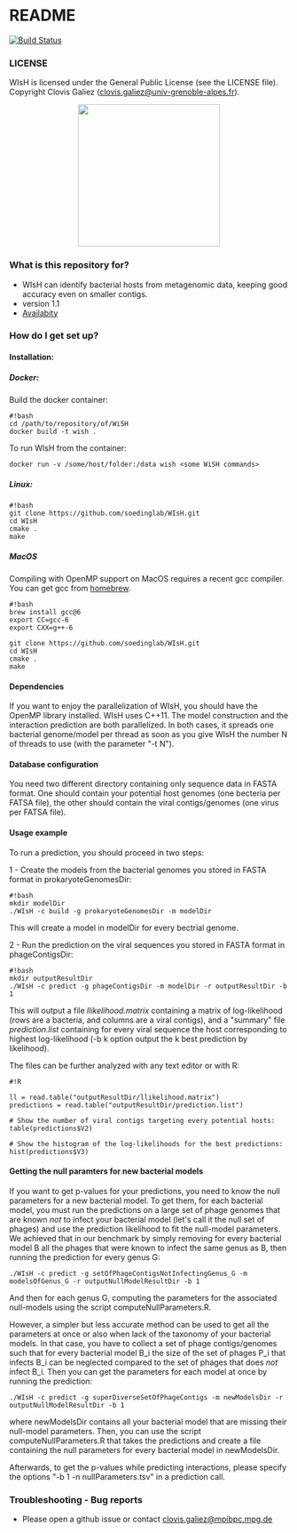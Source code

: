 # README #
[ ![Build Status](https://travis-ci.org/soedinglab/WIsH.svg?branch=master)](https://travis-ci.org/soedinglab/WIsH)

### LICENSE ###
WIsH is licensed under the General Public License (see the LICENSE file). Copyright Clovis Galiez (clovis.galiez@univ-grenoble-alpes.fr).

<p align="center"><img src="https://raw.githubusercontent.com/soedinglab/WIsH/master/WIsHAlpha0Bg.png" height="256" /></p>


### What is this repository for? ###

* WIsH can identify bacterial hosts from metagenomic data, keeping good accuracy even on smaller contigs.
* version 1.1
* [Availabity](git@github.com:soedinglab/WIsH.git)
 
### How do I get set up? ###

#### Installation: ####

##### Docker: #####
Build the docker container:
```
#!bash
cd /path/to/repository/of/WiSH
docker build -t wish .
```

To run WIsH from the container:
```
docker run -v /some/host/folder:/data wish <some WiSH commands>
```

##### Linux: #####
```
#!bash
git clone https://github.com/soedinglab/WIsH.git
cd WIsH
cmake .
make
```

##### MacOS #####
Compiling with OpenMP support on MacOS requires a recent gcc compiler. You can get gcc from [homebrew](https://brew.sh/).

```
#!bash
brew install gcc@6
export CC=gcc-6
export CXX=g++-6

git clone https://github.com/soedinglab/WIsH.git
cd WIsH
cmake .
make
```


#### Dependencies ####
If you want to enjoy the parallelization of WIsH, you should have the OpenMP library installed. WIsH uses C++11. The model construction and the interaction prediction are both parallelized. In both cases, it spreads one bacterial genome/model per thread as soon as you give WIsH the number N of threads to use (with the parameter "-t N").

#### Database configuration ####

You need two different directory containing only sequence data in FASTA format. One should contain your potential host genomes (one becteria per FATSA file), the other should contain the viral contigs/genomes (one virus per FATSA file).

#### Usage example ####
To run a prediction, you should proceed in two steps:

1 - Create the models from the bacterial genomes you stored in FASTA format in prokaryoteGenomesDir:
```
#!bash
mkdir modelDir
./WIsH -c build -g prokaryoteGenomesDir -m modelDir
```
This will create a model in modelDir for every bectrial genome.

2 - Run the prediction on the viral sequences you stored in FASTA format in phageContigsDir:

```
#!bash
mkdir outputResultDir
./WIsH -c predict -g phageContigsDir -m modelDir -r outputResultDir -b 1
```
This will output a file *llikelihood.matrix* containing a matrix of log-likelihood (rows are a bacteria, and columns are a viral contigs), and a "summary" file *prediction.list* containing for every viral sequence the host corresponding to highest log-likelihood (-b k option output the k best prediction by likelihood).

The files can be further analyzed with any text editor or with R:

```
#!R

ll = read.table("outputResultDir/llikelihood.matrix")
predictions = read.table("outputResultDir/prediction.list")

# Show the number of viral contigs targeting every potential hosts:
table(predictions$V2)

# Show the histogram of the log-likelihoods for the best predictions:
hist(predictions$V3)
```

#### Getting the null paramters for new bacterial models ####
If you want to get p-values for your predictions, you need to know the null parameters for a new bacterial model. To get them, for each bacterial model, you must run the predictions on a large set of phage genomes that are known *not* to infect your bacterial model (let's call it the null set of phages) and use the prediction likelihood to fit the null-model parameters. We achieved that in our benchmark by simply removing for every bacterial model B all the phages that were known to infect the same genus as B, then running the prediction for every genus G:
```
./WIsH -c predict -g setOfPhageContigsNotInfectingGenus_G -m modelsOfGenus_G -r outputNullModelResultDir -b 1
```

And then for each genus G, computing the parameters for the associated null-models using the script computeNullParameters.R.


However, a simpler but less accurate method can be used to get all the parameters at once or also when lack of the taxonomy of your bacterial models. In that case, you have to collect a set of phage contigs/genomes such that for every bacterial model B_i the size of the set of phages P_i that infects B_i can be neglected compared to the set of phages that does *not* infect B_i. Then you can get the parameters for each model at once by running the prediction:

```
./WIsH -c predict -g superDiverseSetOfPhageContigs -m newModelsDir -r outputNullModelResultDir -b 1
```
where newModelsDir contains all your bacterial model that are missing their null-model parameters. Then, you can use the script computeNullParameters.R that takes the predictions and create a file containing the null parameters for every bacterial model in newModelsDir.

Afterwards, to get the p-values while predicting interactions, please specify the options "-b 1 -n nullParameters.tsv" in a prediction call.

### Troubleshooting - Bug reports ###

* Please open a github issue or contact clovis.galiez@mpibpc.mpg.de
